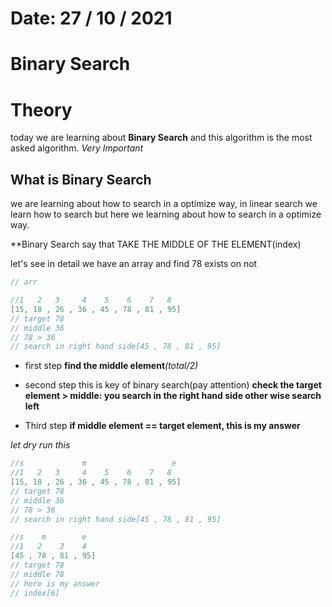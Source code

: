 # Date: 27 / 10 / 2021

# Binary Search

# Theory

today we are learning about **Binary Search** and this algorithm is the most asked algorithm. _Very Important_

## What is Binary Search

we are learning about how to search in a optimize way, in linear search we learn how to search but here we learning about how to search in a optimize way.

\*\*Binary Search say that TAKE THE MIDDLE OF THE ELEMENT(index)

let's see in detail
we have an array and find 78 exists on not

```java
// arr

//1   2   3     4    5    6    7   8
[15, 18 , 26 , 36 , 45 , 78 , 81 , 95]
// target 78
// middle 36
// 78 > 36
// search in right hand side[45 , 78 , 81 , 95]
```

- first step
  **find the middle element**_(total/2)_

- second step
  this is key of binary search(pay attention)
  **check the target element > middle: you search in the right hand side other wise search left**

- Third step
  **if middle element == target element, this is my answer**

_let dry run this_

```java
//s             m                   e
//1   2   3     4    5    6    7   8
[15, 18 , 26 , 36 , 45 , 78 , 81 , 95]
// target 78
// middle 36
// 78 > 36
// search in right hand side[45 , 78 , 81 , 95]
```

```java
//s    m        e
//1   2    3    4
[45 , 78 , 81 , 95]
// target 78
// middle 78
// here is my answer
// index[6]
```
